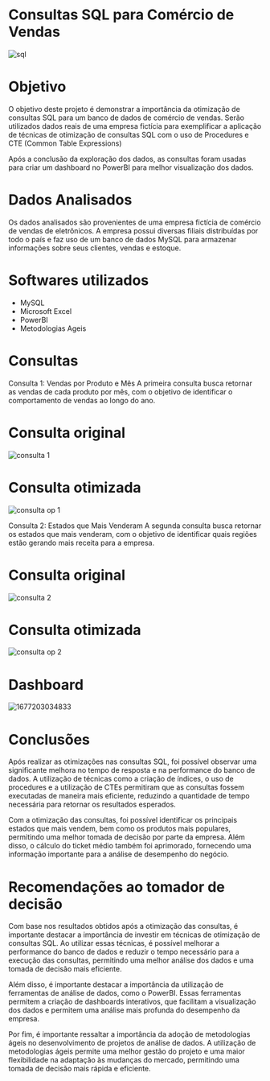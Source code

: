 # Consultas SQL para Comércio de Vendas

![sql](https://user-images.githubusercontent.com/132700172/236702980-aaab0ee1-aef1-4ebf-9515-f780b8f73d22.png)




# Objetivo
O objetivo deste projeto é demonstrar a importância da otimização de consultas SQL para um banco de dados de comércio de vendas. Serão utilizados dados reais de uma empresa fictícia para exemplificar a aplicação de técnicas de otimização de consultas SQL com o uso de Procedures e CTE (Common Table Expressions)

Após a conclusão da exploração dos dados, as consultas foram usadas para criar um dashboard no PowerBI para melhor visualização dos dados.

# Dados Analisados

Os dados analisados são provenientes de uma empresa fictícia de comércio de vendas de eletrônicos. A empresa possui diversas filiais distribuídas por todo o país e faz uso de um banco de dados MySQL para armazenar informações sobre seus clientes, vendas e estoque.




# Softwares utilizados
- MySQL
- Microsoft Excel
- PowerBI
- Metodologias Ageis

# Consultas


Consulta 1: Vendas por Produto e Mês
A primeira consulta busca retornar as vendas de cada produto por mês, com o objetivo de identificar o comportamento de vendas ao longo do ano.

# Consulta original

![consulta 1](https://user-images.githubusercontent.com/132700172/236701420-372d7902-a20f-42c0-a0d6-be186dddb6b2.png)

# Consulta otimizada

![consulta op 1](https://user-images.githubusercontent.com/132700172/236701436-b610dd18-d9b9-4535-872e-21ee8dc41484.png)

Consulta 2: Estados que Mais Venderam
A segunda consulta busca retornar os estados que mais venderam, com o objetivo de identificar quais regiões estão gerando mais receita para a empresa.

# Consulta original

![consulta 2](https://user-images.githubusercontent.com/132700172/236701453-23e39a65-d0cd-4aae-b7d7-a2087ecf1f0f.png)

# Consulta otimizada

![consulta op 2](https://user-images.githubusercontent.com/132700172/236701460-e277afe5-8a5f-45cd-9747-b4f05e6177af.png)

# Dashboard

![1677203034833](https://user-images.githubusercontent.com/132700172/236701479-148ebaaf-9f9e-471f-968c-eb80454bd6d8.jpeg)


# Conclusões
Após realizar as otimizações nas consultas SQL, foi possível observar uma significante melhora no tempo de resposta e na performance do banco de dados. A utilização de técnicas como a criação de índices, o uso de procedures e a utilização de CTEs permitiram que as consultas fossem executadas de maneira mais eficiente, reduzindo a quantidade de tempo necessária para retornar os resultados esperados.

Com a otimização das consultas, foi possível identificar os principais estados que mais vendem, bem como os produtos mais populares, permitindo uma melhor tomada de decisão por parte da empresa. Além disso, o cálculo do ticket médio também foi aprimorado, fornecendo uma informação importante para a análise de desempenho do negócio.

# Recomendações ao tomador de decisão
Com base nos resultados obtidos após a otimização das consultas, é importante destacar a importância de investir em técnicas de otimização de consultas SQL. Ao utilizar essas técnicas, é possível melhorar a performance do banco de dados e reduzir o tempo necessário para a execução das consultas, permitindo uma melhor análise dos dados e uma tomada de decisão mais eficiente.

Além disso, é importante destacar a importância da utilização de ferramentas de análise de dados, como o PowerBI. Essas ferramentas permitem a criação de dashboards interativos, que facilitam a visualização dos dados e permitem uma análise mais profunda do desempenho da empresa.

Por fim, é importante ressaltar a importância da adoção de metodologias ágeis no desenvolvimento de projetos de análise de dados. A utilização de metodologias ágeis permite uma melhor gestão do projeto e uma maior flexibilidade na adaptação às mudanças do mercado, permitindo uma tomada de decisão mais rápida e eficiente.
